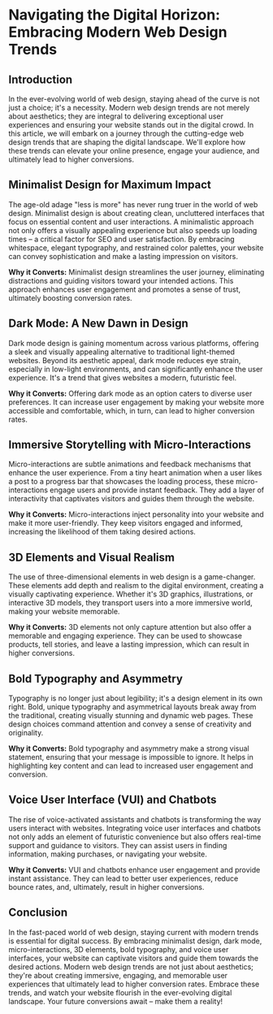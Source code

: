 ---
---

# Navigating the Digital Horizon: Embracing Modern Web Design Trends

## Introduction

In the ever-evolving world of web design, staying ahead of the curve is not just a choice; it's a necessity. Modern web design trends are not merely about aesthetics; they are integral to delivering exceptional user experiences and ensuring your website stands out in the digital crowd. In this article, we will embark on a journey through the cutting-edge web design trends that are shaping the digital landscape. We'll explore how these trends can elevate your online presence, engage your audience, and ultimately lead to higher conversions.

## Minimalist Design for Maximum Impact

The age-old adage "less is more" has never rung truer in the world of web design. Minimalist design is about creating clean, uncluttered interfaces that focus on essential content and user interactions. A minimalistic approach not only offers a visually appealing experience but also speeds up loading times – a critical factor for SEO and user satisfaction. By embracing whitespace, elegant typography, and restrained color palettes, your website can convey sophistication and make a lasting impression on visitors.

**Why it Converts:** Minimalist design streamlines the user journey, eliminating distractions and guiding visitors toward your intended actions. This approach enhances user engagement and promotes a sense of trust, ultimately boosting conversion rates.

## Dark Mode: A New Dawn in Design

Dark mode design is gaining momentum across various platforms, offering a sleek and visually appealing alternative to traditional light-themed websites. Beyond its aesthetic appeal, dark mode reduces eye strain, especially in low-light environments, and can significantly enhance the user experience. It's a trend that gives websites a modern, futuristic feel.

**Why it Converts:** Offering dark mode as an option caters to diverse user preferences. It can increase user engagement by making your website more accessible and comfortable, which, in turn, can lead to higher conversion rates.

## Immersive Storytelling with Micro-Interactions

Micro-interactions are subtle animations and feedback mechanisms that enhance the user experience. From a tiny heart animation when a user likes a post to a progress bar that showcases the loading process, these micro-interactions engage users and provide instant feedback. They add a layer of interactivity that captivates visitors and guides them through the website.

**Why it Converts:** Micro-interactions inject personality into your website and make it more user-friendly. They keep visitors engaged and informed, increasing the likelihood of them taking desired actions.

## 3D Elements and Visual Realism

The use of three-dimensional elements in web design is a game-changer. These elements add depth and realism to the digital environment, creating a visually captivating experience. Whether it's 3D graphics, illustrations, or interactive 3D models, they transport users into a more immersive world, making your website memorable.

**Why it Converts:** 3D elements not only capture attention but also offer a memorable and engaging experience. They can be used to showcase products, tell stories, and leave a lasting impression, which can result in higher conversions.

## Bold Typography and Asymmetry

Typography is no longer just about legibility; it's a design element in its own right. Bold, unique typography and asymmetrical layouts break away from the traditional, creating visually stunning and dynamic web pages. These design choices command attention and convey a sense of creativity and originality.

**Why it Converts:** Bold typography and asymmetry make a strong visual statement, ensuring that your message is impossible to ignore. It helps in highlighting key content and can lead to increased user engagement and conversion.

## Voice User Interface (VUI) and Chatbots

The rise of voice-activated assistants and chatbots is transforming the way users interact with websites. Integrating voice user interfaces and chatbots not only adds an element of futuristic convenience but also offers real-time support and guidance to visitors. They can assist users in finding information, making purchases, or navigating your website.

**Why it Converts:** VUI and chatbots enhance user engagement and provide instant assistance. They can lead to better user experiences, reduce bounce rates, and, ultimately, result in higher conversions.

## Conclusion

In the fast-paced world of web design, staying current with modern trends is essential for digital success. By embracing minimalist design, dark mode, micro-interactions, 3D elements, bold typography, and voice user interfaces, your website can captivate visitors and guide them towards the desired actions. Modern web design trends are not just about aesthetics; they're about creating immersive, engaging, and memorable user experiences that ultimately lead to higher conversion rates. Embrace these trends, and watch your website flourish in the ever-evolving digital landscape. Your future conversions await – make them a reality!
